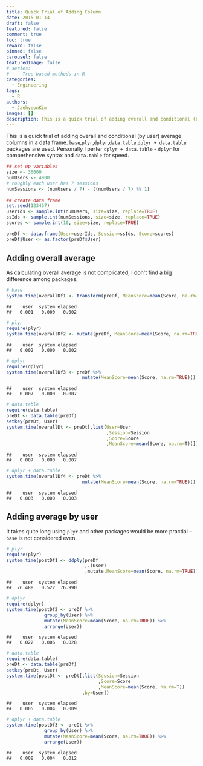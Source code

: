 ```yaml
---
title: Quick Trial of Adding Column
date: 2015-01-14
draft: false
featured: false
comment: true
toc: true
reward: false
pinned: false
carousel: false
featuredImage: false
# series:
#   - Tree based methods in R
categories:
  - Engineering
tags: 
  - R
authors:
  - JaehyeonKim
images: []
description: This is a quick trial of adding overall and conditional (by user) average columns in a data frame.
---
```


This is a quick trial of adding overall and conditional (by user) average columns in a data frame. `base`,`plyr`,`dplyr`,`data.table`,`dplyr + data.table` packages are used. Personally I perfer `dplyr + data.table` - `dplyr` for comperhensive syntax and `data.table` for speed.


```r
## set up variables
size <- 36000
numUsers <- 4900
# roughly each user has 7 sessions
numSessions <- (numUsers / 7) - ((numUsers / 7) %% 1)
 
## create data frame
set.seed(123457)
userIds <- sample.int(numUsers, size=size, replace=TRUE)
ssIds <- sample.int(numSessions, size=size, replace=TRUE)
scores <- sample.int(10, size=size, replace=TRUE) 

preDf <- data.frame(User=userIds, Session=ssIds, Score=scores)
preDf$User <- as.factor(preDf$User) 
```

## Adding overall average

As calculating overall average is not complicated, I don't find a big difference among packages.


```r
# base
system.time(overallDf1 <- transform(preDf, MeanScore=mean(Score, na.rm=TRUE))) 
```



```
##    user  system elapsed 
##   0.001   0.000   0.002
```


```r
# plyr
require(plyr)
system.time(overallDf2 <- mutate(preDf, MeanScore=mean(Score, na.rm=TRUE)))
```



```
##    user  system elapsed 
##   0.002   0.000   0.002
```


```r
# dplyr
require(dplyr)
system.time(overallDf3 <- preDf %>% 
                            mutate(MeanScore=mean(Score, na.rm=TRUE)))
```



```
##    user  system elapsed 
##   0.007   0.000   0.007
```


```r
# data.table
require(data.table)
preDt <- data.table(preDf)
setkey(preDt, User)
system.time(overallDt <- preDt[,list(User=User
                                     ,Session=Session
                                     ,Score=Score
                                     ,MeanScore=mean(Score, na.rm=T))])
```



```
##    user  system elapsed 
##   0.007   0.000   0.007
```


```r
# dplyr + data.table
system.time(overallDf4 <- preDt %>% 
                            mutate(MeanScore=mean(Score, na.rm=TRUE))) 
```



```
##    user  system elapsed 
##   0.003   0.000   0.003
```

## Adding average by user

It takes quite long using `plyr` and other packages would be more practial - `base` is not considered even.


```r
# plyr
require(plyr)
system.time(postDf1 <- ddply(preDf
                             ,.(User)
                             ,mutate,MeanScore=mean(Score, na.rm=TRUE))) 
```



```
##    user  system elapsed 
##  76.488   0.522  76.990
```


```r
# dplyr
require(dplyr)
system.time(postDf2 <- preDf %>% 
              group_by(User) %>% 
              mutate(MeanScore=mean(Score, na.rm=TRUE)) %>% 
              arrange(User))
```



```
##    user  system elapsed 
##   0.022   0.006   0.028
```


```r
# data.table
require(data.table)
preDt <- data.table(preDf)
setkey(preDt, User)
system.time(postDt <- preDt[,list(Session=Session
                                  ,Score=Score
                                  ,MeanScore=mean(Score, na.rm=T))
                            ,by=User])
```



```
##    user  system elapsed 
##   0.005   0.004   0.009
```


```r
# dplyr + data.table
system.time(postDf3 <- preDt %>% 
              group_by(User) %>% 
              mutate(MeanScore=mean(Score, na.rm=TRUE)) %>% 
              arrange(User))
```



```
##    user  system elapsed 
##   0.008   0.004   0.012
```
